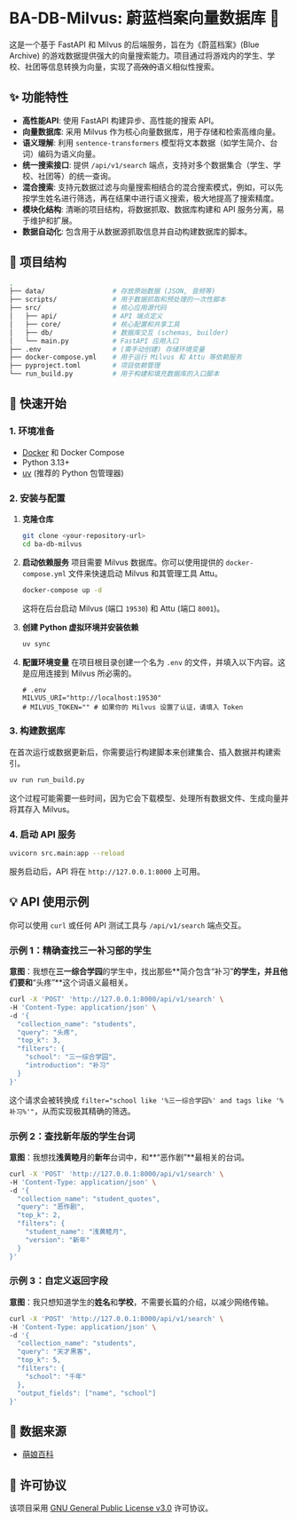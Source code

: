 # BA-DB-Milvus: 蔚蓝档案向量数据库 🚧

这是一个基于 FastAPI 和 Milvus 的后端服务，旨在为《蔚蓝档案》(Blue Archive) 的游戏数据提供强大的向量搜索能力。项目通过将游戏内的学生、学校、社团等信息转换为向量，实现了~~高效的~~语义相似性搜索。

## ✨ 功能特性

- **高性能API**: 使用 FastAPI 构建异步、高性能的搜索 API。
- **向量数据库**: 采用 Milvus 作为核心向量数据库，用于存储和检索高维向量。
- **语义理解**: 利用 `sentence-transformers` 模型将文本数据（如学生简介、台词）编码为语义向量。
- **统一搜索接口**: 提供 `/api/v1/search` 端点，支持对多个数据集合（学生、学校、社团等）的统一查询。
- **混合搜索**: 支持元数据过滤与向量搜索相结合的混合搜索模式，例如，可以先按学生姓名进行筛选，再在结果中进行语义搜索，极大地提高了搜索精度。
- **模块化结构**: 清晰的项目结构，将数据抓取、数据库构建和 API 服务分离，易于维护和扩展。
- **数据自动化**: 包含用于从数据源抓取信息并自动构建数据库的脚本。

## 📂 项目结构

```bash
.
├── data/                 # 存放原始数据 (JSON, 音频等)
├── scripts/              # 用于数据抓取和预处理的一次性脚本
├── src/                  # 核心应用源代码
│   ├── api/              # API 端点定义
│   ├── core/             # 核心配置和共享工具
│   ├── db/               # 数据库交互 (schemas, builder)
│   └── main.py           # FastAPI 应用入口
├── .env                  # (需手动创建) 存储环境变量
├── docker-compose.yml    # 用于运行 Milvus 和 Attu 等依赖服务
├── pyproject.toml        # 项目依赖管理
└── run_build.py          # 用于构建和填充数据库的入口脚本
```

## 🚀 快速开始

### 1. 环境准备

- [Docker](https://www.docker.com/) 和 Docker Compose
- Python 3.13+
- [uv](https://github.com/astral-sh/uv) (推荐的 Python 包管理器)

### 2. 安装与配置

1. **克隆仓库**

    ```bash
    git clone <your-repository-url>
    cd ba-db-milvus
    ```

2. **启动依赖服务**
    项目需要 Milvus 数据库。你可以使用提供的 `docker-compose.yml` 文件来快速启动 Milvus 和其管理工具 Attu。

    ```bash
    docker-compose up -d
    ```

    这将在后台启动 Milvus (端口 `19530`) 和 Attu (端口 `8001`)。

3. **创建 Python 虚拟环境并安装依赖**

    ```bash
    uv sync
    ```

4. **配置环境变量**
    在项目根目录创建一个名为 `.env` 的文件，并填入以下内容。这是应用连接到 Milvus 所必需的。

    ```env
    # .env
    MILVUS_URI="http://localhost:19530"
    # MILVUS_TOKEN="" # 如果你的 Milvus 设置了认证，请填入 Token
    ```

### 3. 构建数据库

在首次运行或数据更新后，你需要运行构建脚本来创建集合、插入数据并构建索引。

```bash
uv run run_build.py
```

这个过程可能需要一些时间，因为它会下载模型、处理所有数据文件、生成向量并将其存入 Milvus。

### 4. 启动 API 服务

```bash
uvicorn src.main:app --reload
```

服务启动后，API 将在 `http://127.0.0.1:8000` 上可用。

## 💡 API 使用示例

你可以使用 `curl` 或任何 API 测试工具与 `/api/v1/search` 端点交互。

### 示例 1：精确查找三一补习部的学生

**意图**：我想在**三一综合学园**的学生中，找出那些**简介包含“补习”**的学生，并且他们要和**“头疼”**这个词语义最相关。

```bash
curl -X 'POST' 'http://127.0.0.1:8000/api/v1/search' \
-H 'Content-Type: application/json' \
-d '{
  "collection_name": "students",
  "query": "头疼",
  "top_k": 3,
  "filters": {
    "school": "三一综合学园",
    "introduction": "补习"
  }
}'
```

这个请求会被转换成 `filter="school like '%三一综合学园%' and tags like '%补习%'"`，从而实现极其精确的筛选。

### 示例 2：查找新年版的学生台词

**意图**：我想找**浅黄睦月**的**新年**台词中，和**“恶作剧”**最相关的台词。

```bash
curl -X 'POST' 'http://127.0.0.1:8000/api/v1/search' \
-H 'Content-Type: application/json' \
-d '{
  "collection_name": "student_quotes",
  "query": "恶作剧",
  "top_k": 2,
  "filters": {
    "student_name": "浅黄睦月",
    "version": "新年"
  }
}'
```

### 示例 3：自定义返回字段

**意图**：我只想知道学生的**姓名**和**学校**，不需要长篇的介绍，以减少网络传输。

```bash
curl -X 'POST' 'http://127.0.0.1:8000/api/v1/search' \
-H 'Content-Type: application/json' \
-d '{
  "collection_name": "students",
  "query": "天才黑客",
  "top_k": 5,
  "filters": {
    "school": "千年"
  },
  "output_fields": ["name", "school"]
}'
```

## 🧐 数据来源

- [萌娘百科](https://moegirl.icu)

## 📜 许可协议

该项目采用 [GNU General Public License v3.0](LICENSE) 许可协议。
